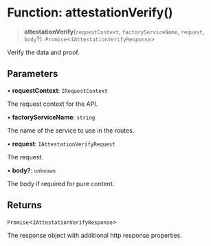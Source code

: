 # Function: attestationVerify()

> **attestationVerify**(`requestContext`, `factoryServiceName`, `request`, `body`?): `Promise`\<`IAttestationVerifyResponse`\>

Verify the data and proof.

## Parameters

• **requestContext**: `IRequestContext`

The request context for the API.

• **factoryServiceName**: `string`

The name of the service to use in the routes.

• **request**: `IAttestationVerifyRequest`

The request.

• **body?**: `unknown`

The body if required for pure content.

## Returns

`Promise`\<`IAttestationVerifyResponse`\>

The response object with additional http response properties.

